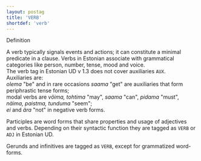 ```yaml
---
layout: postag
title: 'VERB'
shortdef: 'verb'
---
```

Definition

A verb typically signals events and actions; it can constitute a minimal predicate in a clause.
Verbs in Estonian associate with grammatical categories like person, number, tense, mood and voice.<br/>
The verb tag in Estonian UD v 1.3 does not cover auxiliaries <code>AUX</code>.<br/>
Auxiliaries are:<br/>
<i>olema</i> "be" and in rare occasions <i>saama</i> "get" are auxiliaries that form periphrastic tense forms;<br/>
modal verbs are <i>võima, tohtima</i> "may", <i>saama</i> "can", <i>pidama</i> "must", <i>näima, paistma, tunduma</i> "seem";<br/>
<i>ei</i> and <i>ära</i> "not" in negative verb forms.<br/>

Participles are word forms that share properties and usage of adjectives and verbs. Depending on their syntactic function they are tagged as <code>VERB</code> or <code>ADJ</code> in Estonian UD.<br/>

Gerunds and infinitives are tagged as <code>VERB</code>, except for grammatized word-forms.


<!-- Interlanguage links updated Út zář 29 20:31:32 CEST 2020 -->
